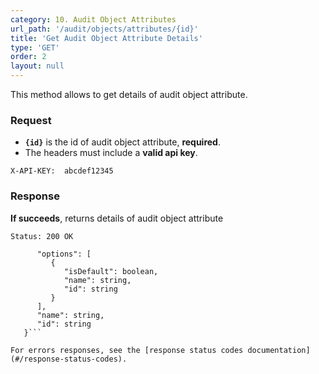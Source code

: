 ```yaml
---
category: 10. Audit Object Attributes
url_path: '/audit/objects/attributes/{id}'
title: 'Get Audit Object Attribute Details'
type: 'GET'
order: 2
layout: null
---
```


This method allows to get details of audit object attribute.

### Request

* **`{id}`** is the id of audit object attribute, **required**.
* The headers must include a **valid api key**.

```X-API-KEY:  abcdef12345```

### Response

**If succeeds**, returns details of audit object attribute

```Status: 200 OK```

```{
      "options": [
         {
            "isDefault": boolean,
            "name": string,
            "id": string
         }
      ],
      "name": string,
      "id": string
   }```

For errors responses, see the [response status codes documentation](#/response-status-codes).
